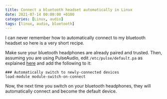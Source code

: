 ```yaml
---
title: Connect a bluetooth headset automatically in Linux
date: 2021-07-14 00:00:00 +0100
categories: [Linux, audio]
tags: [linux, audio, bluetooth]
---
```


I can never remember how to automatically connect to my bluetooth headset so here is a very short recipe.

Make sure your bluetooth headphones are already paired and trusted. Then, assuming you are using PulseAudio, edit `/etc/pulse/default.pa` as explained [here][ArchLinux wiki] and add the following to it:

```
### Automatically switch to newly-connected devices
load-module module-switch-on-connect
```

Now, the next time you switch on your bluetooth headphones, they will automatically connect and become the default device.

<!-- links -->

[ArchLinux wiki]: https://wiki.archlinux.org/title/bluetooth_headset#Setting_up_auto_connection
